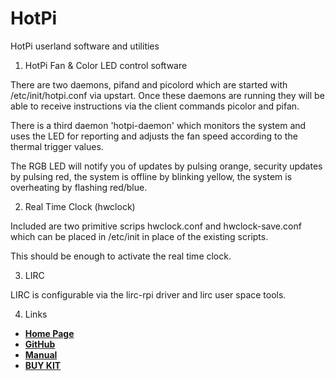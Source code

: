 HotPi
=====

HotPi userland software and utilities

1. HotPi Fan & Color LED control software

There are two daemons, pifand and picolord which are started with
/etc/init/hotpi.conf via upstart. Once these daemons are running
they will be able to receive instructions via the client commands
picolor and pifan. 

There is a third daemon 'hotpi-daemon' which monitors the system 
and uses the LED for reporting and adjusts the fan speed according
to the thermal trigger values. 

The RGB LED will notify you of updates by pulsing orange, security updates by pulsing red,
the system is offline by blinking yellow, the system is overheating by flashing red/blue.

2. Real Time Clock (hwclock)

Included are two primitive scrips hwclock.conf and hwclock-save.conf 
which can be placed in /etc/init in place of the existing scripts. 

This should be enough to activate the real time clock.

3. LIRC

LIRC is configurable via the lirc-rpi driver and lirc user space tools.

4. Links
* **[Home Page](http://www.qdh.org.uk/wordpress/?page_id=15)**
* **[GitHub](https://github.com/klattimer/HotPi)**
* **[Manual](https://github.com/klattimer/HotPi/raw/be90a85c3960c26e9e2f1c7511b5a4885941fda9/docs/User%20Manual.pdf)**
* **[BUY KIT](http://thepihut.com/products/hotpi)**
